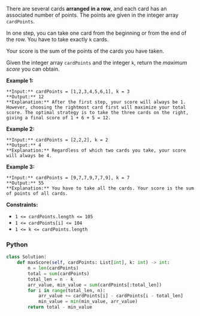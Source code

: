 There are several cards  **arranged in a row**, and each card has an associated number of points. The points are given in the integer array  `cardPoints`.

In one step, you can take one card from the beginning or from the end of the row. You have to take exactly  `k`  cards.

Your score is the sum of the points of the cards you have taken.

Given the integer array  `cardPoints`  and the integer  `k`, return the  _maximum score_  you can obtain.

**Example 1:**
```
**Input:** cardPoints = [1,2,3,4,5,6,1], k = 3
**Output:** 12
**Explanation:** After the first step, your score will always be 1. However, choosing the rightmost card first will maximize your total score. The optimal strategy is to take the three cards on the right, giving a final score of 1 + 6 + 5 = 12.
```

**Example 2:**
```
**Input:** cardPoints = [2,2,2], k = 2
**Output:** 4
**Explanation:** Regardless of which two cards you take, your score will always be 4.
```

**Example 3:**
```
**Input:** cardPoints = [9,7,7,9,7,7,9], k = 7
**Output:** 55
**Explanation:** You have to take all the cards. Your score is the sum of points of all cards.
```

**Constraints:**

-   `1 <= cardPoints.length <= 105`
-   `1 <= cardPoints[i] <= 104`
-   `1 <= k <= cardPoints.length`


### Python
```python
class Solution:
    def maxScore(self, cardPoints: List[int], k: int) -> int:
        n = len(cardPoints)
        total = sum(cardPoints)
        total_len = n - k
        arr_value, min_value = sum(cardPoints[:total_len])
        for i in range(total_len, n):
            arr_value += cardPoints[i] - cardPoints[i - total_len]
            min_value = min(min_value, arr_value)
        return total - min_value
```